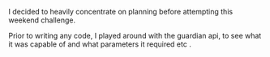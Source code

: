 I decided to heavily concentrate on planning before attempting this weekend challenge.

Prior to writing any code, I played around with the guardian api, to see what it was capable of and what parameters it required etc .
